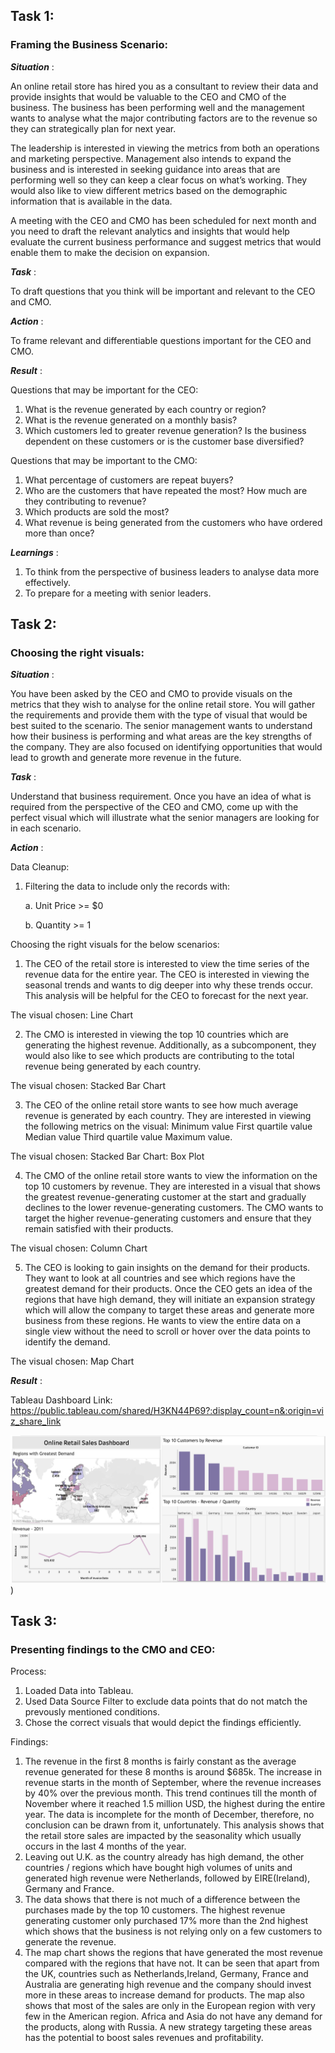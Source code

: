 ## Task 1:
### Framing the Business Scenario:

***Situation*** : 

An online retail store has hired you as a consultant to review their data and provide insights that would be valuable to the CEO and CMO of the business. The business has been performing well and the management wants to analyse what the major contributing factors are to the revenue so they can strategically plan for next year.

The leadership is interested in viewing the metrics from both an operations and marketing perspective. Management also intends to expand the business and is interested in seeking guidance into areas that are performing well so they can keep a clear focus on what’s working. They would also like to view different metrics based on the demographic information that is available in the data.

A meeting with the CEO and CMO has been scheduled for next month and you need to draft the relevant analytics and insights that would help evaluate the current business performance and suggest metrics that would enable them to make the decision on expansion.

***Task*** : 

To draft questions that you think will be important and relevant to the CEO and CMO.

***Action*** :

To frame relevant and differentiable questions important for the CEO and CMO.

***Result*** :

Questions that may be important for the CEO:
1. What is the revenue generated by each country or region?
2. What is the revenue generated on a monthly basis?
3. Which customers led to greater revenue generation? Is the business dependent on these customers or is the customer base diversified?

Questions that may be important to the CMO:
1. What percentage of customers are repeat buyers?
2. Who are the customers that have repeated the most? How much are they contributing to revenue?
3. Which products are sold the most?
4. What revenue is being generated from the customers who have ordered more than once?
 
***Learnings*** :

1. To think from the perspective of business leaders to analyse data more effectively.
2. To prepare for a meeting with senior leaders.

## Task 2:
### Choosing the right visuals:

***Situation*** :

You have been asked by the CEO and CMO to provide visuals on the metrics that they wish to analyse for the online retail store. You will gather the requirements and provide them with the type of visual that would be best suited to the scenario. The senior management wants to understand how their business is performing and what areas are the key strengths of the company. They are also focused on identifying opportunities that would lead to growth and generate more revenue in the future.

***Task*** :

Understand that business requirement. Once you have an idea of what is required from the perspective of the CEO and CMO, come up with the perfect visual which will illustrate what the senior managers are looking for in each scenario.

***Action*** :

Data Cleanup:
1. Filtering the data to include only the records with:
   
   a. Unit Price >= $0
   
   b. Quantity >= 1

Choosing the right visuals for the below scenarios:
1. The CEO of the retail store is interested to view the time series of the revenue data for the entire year. The CEO is interested in viewing the seasonal trends and wants to dig deeper into why these trends occur. This analysis will be helpful for the CEO to forecast for the next year.
   
The visual chosen: Line Chart

2. The CMO is interested in viewing the top 10 countries which are generating the highest revenue. Additionally, as a subcomponent, they would also like to see which products are contributing to the total revenue being generated by each country.
   
The visual chosen: Stacked Bar Chart

3. The CEO of the online retail store wants to see how much average revenue is generated by each country. They are interested in viewing the following metrics on the visual: Minimum value First quartile value Median value Third quartile value Maximum value.
   
The visual chosen: Stacked Bar Chart: Box Plot

4. The CMO of the online retail store wants to view the information on the top 10 customers by revenue. They are interested in a visual that shows the greatest revenue-generating customer at the start and gradually declines to the lower revenue-generating customers. The CMO wants to target the higher revenue-generating customers and ensure that they remain satisfied with their products.
   
The visual chosen: Column Chart

5. The CEO is looking to gain insights on the demand for their products. They want to look at all countries and see which regions have the greatest demand for their products. Once the CEO gets an idea of the regions that have high demand, they will initiate an expansion strategy which will allow the company to target these areas and generate more business from these regions. He wants to view the entire data on a single view without the need to scroll or hover over the data points to identify the demand.
   
The visual chosen: Map Chart

***Result*** :

Tableau Dashboard Link: https://public.tableau.com/shared/H3KN44P69?:display_count=n&:origin=viz_share_link

![Dashboard](https://github.com/Ittismita/Forage.Job.Simulations/blob/main/TATA%20-%20Data%20Visualization%3A%20Empowering%20Business%20with%20Effective%20Insights/Retail%20Sales%20Dashboard.png))

## Task 3:
### Presenting findings to the CMO and CEO:

Process:
1. Loaded Data into Tableau.
2. Used Data Source Filter to exclude data points that do not match the prevously mentioned conditions.
3. Chose the correct visuals that would depict the findings efficiently.

Findings:
1. The revenue in the first 8 months is fairly constant as the average revenue generated for these 8 months is around $685k. The increase in revenue starts in the month of September, where the revenue increases by 40% over the previous month. This trend continues till the month of November where it reached 1.5 million USD, the highest during the entire year. The data is incomplete for the month of December, therefore, no conclusion can be drawn from it, unfortunately. This analysis shows that the retail store sales are impacted by the seasonality which usually occurs in the last 4 months of the year.
2. Leaving out U.K. as the country already has high demand, the other countries / regions which have bought high volumes of units and generated high revenue were Netherlands, followed by EIRE(Ireland), Germany and France. 
3. The data shows that there is not much of a difference between the purchases made by the top 10 customers. The highest revenue generating customer only purchased 17% more than the 2nd highest which shows that the business is not relying only on a few customers to generate the revenue.
4. The map chart shows the regions that have generated the most revenue compared with the regions that have not. It can be seen that apart from the UK, countries such as Netherlands,Ireland, Germany, France and Australia are generating high revenue and the company should invest more in these areas to increase demand for products. The map also shows that most of the sales are only in the European region with very few in the American region. Africa and Asia do not have any demand for the products, along with Russia. A new strategy targeting these areas has the potential to boost sales revenues and profitability.







